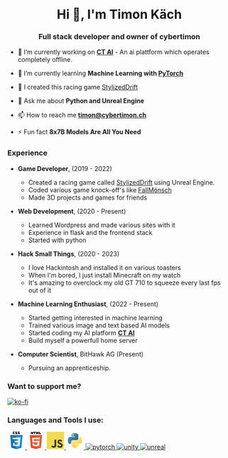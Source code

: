 <h1 align="center">Hi 👋, I'm Timon Käch</h1>
<h3 align="center">Full stack developer and owner of cybertimon</h3>

- 🔭 I’m currently working on **[CT AI](ai.cybertimon.ch)** - An ai plattform which operates completely offline.

- 🌱 I’m currently learning **Machine Learning with [PyTorch](https://pytorch.org/features/)**

- 🚗 I created this racing game [StylizedDrift](https://cybertimon.ch/stylizeddrift/)

- 💬 Ask me about **Python and Unreal Engine**

- 📫 How to reach me **timon@cybertimon.ch**

- ⚡ Fun fact **8x7B Models Are All You Need**

<h3 align="left">Experience</h3>

* **Game Developer**, (2019 - 2022)
  * Created a racing game called [StylizedDrift](https://cybertimon.ch/stylizeddrift/) using Unreal Engine.
  * Coded various game knock-off's like [FallMönsch](https://cybertimon.itch.io/fallmoensch) 
  * Made 3D projects and games for friends

* **Web Development**, (2020 - Present)
  * Learned Wordpress and made various sites with it
  * Experience in flask and the frontend stack
  * Started with python
 
* **Hack Small Things**, (2020 - 2023)
  * I love Hackintosh and installed it on various toasters
  * When I'm bored, I just install Minecraft on my watch
  * It's amazing to overclock my old GT 710 to squeeze every last fps out of it

* **Machine Learning Enthusiast**, (2022 - Present)
  * Started getting interested in machine learning
  * Trained various image and text based AI models
  * Started coding my AI platform **[CT AI](ai.cybertimon.ch)**
  * Build myself a powerfull home server

* **Computer Scientist**, BitHawk AG (Present)
  * Pursuing an apprenticeship.

<h3 align="left">Want to support me?</h3>

[![ko-fi](https://ko-fi.com/img/githubbutton_sm.svg)](https://ko-fi.com/cybertimon)

<h3 align="left">Languages and Tools I use:</h3>
<p align="left"> <a href="https://www.w3schools.com/css/" target="_blank" rel="noreferrer"> <img src="https://raw.githubusercontent.com/devicons/devicon/master/icons/css3/css3-original-wordmark.svg" alt="css3" width="40" height="40"/> </a> <a href="https://www.w3.org/html/" target="_blank" rel="noreferrer"> <img src="https://raw.githubusercontent.com/devicons/devicon/master/icons/html5/html5-original-wordmark.svg" alt="html5" width="40" height="40"/> </a> <a href="https://developer.mozilla.org/en-US/docs/Web/JavaScript" target="_blank" rel="noreferrer"> <img src="https://raw.githubusercontent.com/devicons/devicon/master/icons/javascript/javascript-original.svg" alt="javascript" width="40" height="40"/> </a> <a href="https://www.python.org" target="_blank" rel="noreferrer"> <img src="https://raw.githubusercontent.com/devicons/devicon/master/icons/python/python-original.svg" alt="python" width="40" height="40"/> </a> <a href="https://pytorch.org/" target="_blank" rel="noreferrer"> <img src="https://www.vectorlogo.zone/logos/pytorch/pytorch-icon.svg" alt="pytorch" width="40" height="40"/> </a> <a href="https://unity.com/" target="_blank" rel="noreferrer"> <img src="https://www.vectorlogo.zone/logos/unity3d/unity3d-icon.svg" alt="unity" width="40" height="40"/> </a> <a href="https://unrealengine.com/" target="_blank" rel="noreferrer"> <img src="https://raw.githubusercontent.com/kenangundogan/fontisto/036b7eca71aab1bef8e6a0518f7329f13ed62f6b/icons/svg/brand/unreal-engine.svg" alt="unreal" width="40" height="40"/> </a> </p>
